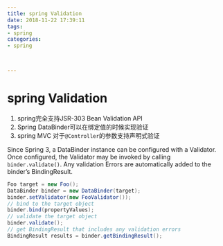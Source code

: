```yaml
---
title: spring Validation
date: 2018-11-22 17:39:11
tags:
- spring 
categories:
- spring



---
```


# spring Validation

1. spring完全支持JSR-303 Bean Validation API
2. Spring DataBinder可以在绑定值的时候实现验证
3. spring MVC 对于`@Controller`的参数支持声明式验证

Since Spring 3, a DataBinder instance can be configured with a Validator. Once configured, the Validator may be invoked by calling `binder.validate()`. Any validation Errors are automatically added to the binder’s BindingResult.

```java
Foo target = new Foo();
DataBinder binder = new DataBinder(target);
binder.setValidator(new FooValidator());
// bind to the target object
binder.bind(propertyValues);
// validate the target object
binder.validate();
// get BindingResult that includes any validation errors
BindingResult results = binder.getBindingResult();
```